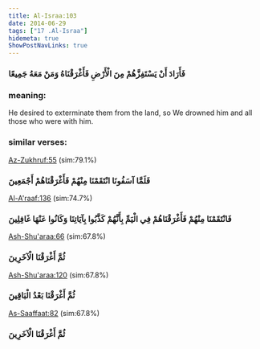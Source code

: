 ```yaml
---
title: Al-Israa:103
date: 2014-06-29
tags: ["17 .Al-Israa"]
hidemeta: true 
ShowPostNavLinks: true 
---
```

### فَأَرَادَ أَنْ يَسْتَفِزَّهُمْ مِنَ الْأَرْضِ فَأَغْرَقْنَاهُ وَمَنْ مَعَهُ جَمِيعًا
### meaning: 
He desired to exterminate them from the land, so We drowned him and all those who were with him.
### similar verses: 

[Az-Zukhruf:55](/43/55) (sim:79.1%)

### فَلَمَّا آسَفُونَا انْتَقَمْنَا مِنْهُمْ فَأَغْرَقْنَاهُمْ أَجْمَعِينَ

[Al-A'raaf:136](/7/136) (sim:74.7%)

### فَانْتَقَمْنَا مِنْهُمْ فَأَغْرَقْنَاهُمْ فِي الْيَمِّ بِأَنَّهُمْ كَذَّبُوا بِآيَاتِنَا وَكَانُوا عَنْهَا غَافِلِينَ

[Ash-Shu'araa:66](/26/66) (sim:67.8%)

### ثُمَّ أَغْرَقْنَا الْآخَرِينَ

[Ash-Shu'araa:120](/26/120) (sim:67.8%)

### ثُمَّ أَغْرَقْنَا بَعْدُ الْبَاقِينَ

[As-Saaffaat:82](/37/82) (sim:67.8%)

### ثُمَّ أَغْرَقْنَا الْآخَرِينَ
